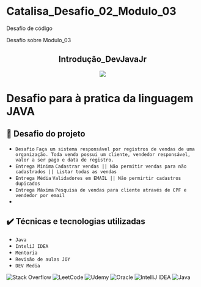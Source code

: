 # Catalisa_Desafio_02_Modulo_03
Desafio de código 

Desafio sobre Modulo_03
<h2 align="center">Introdução_DevJavaJr</h2>


<p align="center">
<img src="https://img.shields.io/badge/Status-Programador_em_Desenvolvimento-red"></p>

# <p>Desafio para à pratica da linguagem JAVA</p>

## 🔨 Desafio do projeto

- `Desafio` `Faça um sistema responsável por registros de vendas de uma organização. Toda venda possui um cliente, vendedor responsável, valor a ser pago e data de registro.`
- `Entrega Minima` `Cadastrar vendas || Não permitir vendas para não cadastrados || Listar todas as vendas`
- `Entrega Média` `Validadores em EMAIL || Não permirtir cadastros dupicados`
- `Entrega Máxima` `Pesquisa de vendas para cliente através de CPF e vendedor por email `
- 
## ✔️ Técnicas e tecnologias utilizadas

- ``Java ``
- ``InteliJ IDEA``
- ``Mentoria``
- ``Revisão de aulas JOY ``
- ``DEV Media``



![Stack Overflow](https://img.shields.io/badge/-Stackoverflow-FE7A16?style=for-the-badge&logo=stack-overflow&logoColor=white)
![LeetCode](https://img.shields.io/badge/LeetCode-000000?style=for-the-badge&logo=LeetCode&logoColor=#d16c06)
![Udemy](https://img.shields.io/badge/Udemy-A435F0?style=for-the-badge&logo=Udemy&logoColor=white)
![Oracle](https://img.shields.io/badge/Oracle-F80000?style=for-the-badge&logo=oracle&logoColor=white)
![IntelliJ IDEA](https://img.shields.io/badge/IntelliJIDEA-000000.svg?style=for-the-badge&logo=intellij-idea&logoColor=white)
![Java](https://img.shields.io/badge/java-%23ED8B00.svg?style=for-the-badge&logo=openjdk&logoColor=white)




